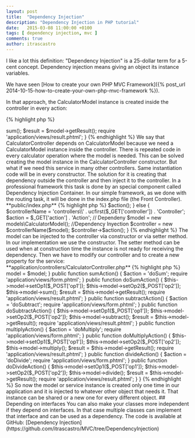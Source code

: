 ```yaml
---
layout: post
title:  "Dependency Injection"
description: "Dependency Injection in PHP tutorial"
date:   2015-03-08 11:00:00 +0100
tags: [ dependency injection, mvc ]
comments: true
author: itrascastro
---
```


I like a lot this definition: "Dependency Injection" is a 25-dollar term for a 5-cent concept. Dependency injection means giving an object its instance variables.

We have seen [How to create your own PHP MVC Framework]({% post_url 2014-10-15-how-to-create-your-own-php-mvc-framework %}).

In that approach, the  CalculatorModel instance is created inside the controller in every action:

{% highlight php %}
<?php
public function doSumAction()
{
    $model = new CalculatorModel($_POST['op1'], $_POST['op2']);
    $model->sum();
    $result = $model->getResult();
    require 'application/views/result.phtml';
}
{% endhighlight %}

We say that CalculatorController depends on CalculatorModel because we need a CalculatorModel instance inside the controller.

There is repeated code in every calculator operation where the model is needed. This can be solved creating the model instance in the CalculatorController constructor. But what if we need this service in many other controllers. Same instantiation code will be in every constructor.

The solution for it is creating that dependency outside the controller and then inject it to the controller.

In a professional framework this task is done by an special component called Dependency Injection Container. In our simple framework, as we done with the routing task, it will be done in the index.php file (the Front Controller).

**public/index.php**

{% highlight php %}
<?php
chdir(dirname(__DIR__));
require 'application/controllers/IndexController.php';
require 'application/controllers/CalculatorController.php';
require 'application/models/CalculatorModel.php';
if (!isset($_GET['controller']))
{
    $controllerName = 'controllers\\IndexController';
    $action         = 'indexAction';
    $controller = new $controllerName();
    $controller->$action();
}
else
{
    $controllerName     = 'controllers\\' . ucfirst($_GET['controller']) . 'Controller';
    $action             = $_GET['action'] . 'Action';
    // Dependeny
    $model = new models\CalculatorModel();
    //Dependency Inyection
    $controller = new $controllerName($model);
    $controller->$action();
}
{% endhighlight %}

The model can be injected to the controller via constructor or via setter method. In our implementation we use the constructor.

The setter method can be used when at construction time the instance is not ready for receiving the dependency.

Then we have to modify our controller and to create a new property for the service:

**application/controllers/CalculatorController.php**

{% highlight php %}
<?php
namespace controllers;
use models\CalculatorModel;
class CalculatorController
{
    /**
     * @var CalculatorModel
     */
    private $model;
    function __construct(CalculatorModel $model)
    {
        $this->model = $model;
    }
    public function sumAction()
    {
        $action = 'doSum';
        require 'application/views/form.phtml';
    }
    public function doSumAction()
    {
        $this->model->setOp1($_POST['op1']);
        $this->model->setOp2($_POST['op2']);
        $this->model->sum();
        $result = $this->model->getResult();
        require 'application/views/result.phtml';
    }
    public function subtractAction()
    {
        $action = 'doSubtract';
        require 'application/views/form.phtml';
    }
    public function doSubtractAction()
    {
        $this->model->setOp1($_POST['op1']);
        $this->model->setOp2($_POST['op2']);
        $this->model->subtract();
        $result = $this->model->getResult();
        require 'application/views/result.phtml';
    }
    public function multiplyAction()
    {
        $action = 'doMultiply';
        require 'application/views/form.phtml';
    }
    public function doMultiplyAction()
    {
        $this->model->setOp1($_POST['op1']);
        $this->model->setOp2($_POST['op2']);
        $this->model->multiply();
        $result = $this->model->getResult();
        require 'application/views/result.phtml';
    }
    public function divideAction()
    {
        $action = 'doDivide';
        require 'application/views/form.phtml';
    }
    public function doDivideAction()
    {
        $this->model->setOp1($_POST['op1']);
        $this->model->setOp2($_POST['op2']);
        $this->model->divide();
        $result = $this->model->getResult();
        require 'application/views/result.phtml';
    }
}
{% endhighlight %}

So now the model or service instance is created only one time in our application and it is injected to whatever other object that needs it. That instance can be shared or a new one for every different object.

## Depending on interfaces

You can also make your classes more independent if they depend on interfaces. In that case multiple classes can implement that interface and can be used as a dependency.

The code is available at GitHub: [Dependency Injection](https://github.com/itrascastro/MVC/tree/DependencyInjection)
